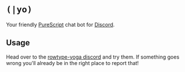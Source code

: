 # `(|yo)`

Your friendly [PureScript](https://www.purescript.org/) chat bot for [Discord](https://discord.com/).

## Usage

Head over to the [rowtype-yoga discord](https://discord.gg/SSvwzVa) and try them. 
If something goes wrong you'll already be in the right place to report that!

